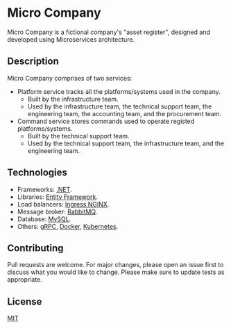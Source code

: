 # Micro Company

Micro Company is a fictional company's "asset register", designed and developed using Microservices architecture.

## Description

Micro Company comprises of two services:

- Platform service tracks all the platforms/systems used in the company.
  - Built by the infrastructure team.
  - Used by the infrastructure team, the technical support team, the engineering team, the accounting team, and the procurement team.
- Command service stores commands used to operate registed platforms/systems.
  - Built by the technical support team.
  - Used by the technical support team, the infrastructure team, and the engineering team.

## Technologies

- Frameworks: [.NET](https://dotnet.microsoft.com/en-us/).
- Libraries: [Entity Framework](https://docs.microsoft.com/en-us/ef/).
- Load balancers: [Ingress NGINX](https://kubernetes.github.io/ingress-nginx/).
- Message broker: [RabbitMQ](https://www.rabbitmq.com/).
- Database: [MySQL](https://www.mysql.com/).
- Others: [gRPC](https://grpc.io/), [Docker](https://www.docker.com/), [Kubernetes](https://kubernetes.io/).

## Contributing

Pull requests are welcome. For major changes, please open an issue first to discuss what you would like to change. Please make sure to update tests as appropriate.

## License

[MIT](https://choosealicense.com/licenses/mit/)
